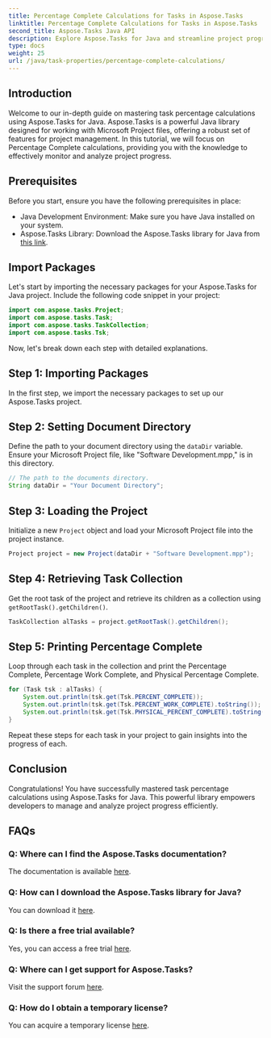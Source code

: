 ```yaml
---
title: Percentage Complete Calculations for Tasks in Aspose.Tasks
linktitle: Percentage Complete Calculations for Tasks in Aspose.Tasks
second_title: Aspose.Tasks Java API
description: Explore Aspose.Tasks for Java and streamline project progress tracking. Effortlessly calculate task percentages for efficient project management.
type: docs
weight: 25
url: /java/task-properties/percentage-complete-calculations/
---
```

## Introduction
Welcome to our in-depth guide on mastering task percentage calculations using Aspose.Tasks for Java. Aspose.Tasks is a powerful Java library designed for working with Microsoft Project files, offering a robust set of features for project management. In this tutorial, we will focus on Percentage Complete calculations, providing you with the knowledge to effectively monitor and analyze project progress.
## Prerequisites
Before you start, ensure you have the following prerequisites in place:
- Java Development Environment: Make sure you have Java installed on your system.
- Aspose.Tasks Library: Download the Aspose.Tasks library for Java from [this link](https://releases.aspose.com/tasks/java/).
## Import Packages
Let's start by importing the necessary packages for your Aspose.Tasks for Java project. Include the following code snippet in your project:
```java
import com.aspose.tasks.Project;
import com.aspose.tasks.Task;
import com.aspose.tasks.TaskCollection;
import com.aspose.tasks.Tsk;
```
Now, let's break down each step with detailed explanations.
## Step 1: Importing Packages
In the first step, we import the necessary packages to set up our Aspose.Tasks project.
## Step 2: Setting Document Directory
Define the path to your document directory using the `dataDir` variable. Ensure your Microsoft Project file, like "Software Development.mpp," is in this directory.
```java
// The path to the documents directory.
String dataDir = "Your Document Directory";
```
## Step 3: Loading the Project
Initialize a new `Project` object and load your Microsoft Project file into the project instance.
```java
Project project = new Project(dataDir + "Software Development.mpp");
```
## Step 4: Retrieving Task Collection
Get the root task of the project and retrieve its children as a collection using `getRootTask().getChildren()`.
```java
TaskCollection alTasks = project.getRootTask().getChildren();
```
## Step 5: Printing Percentage Complete
Loop through each task in the collection and print the Percentage Complete, Percentage Work Complete, and Physical Percentage Complete.
```java
for (Task tsk : alTasks) {
    System.out.println(tsk.get(Tsk.PERCENT_COMPLETE));
    System.out.println(tsk.get(Tsk.PERCENT_WORK_COMPLETE).toString());
    System.out.println(tsk.get(Tsk.PHYSICAL_PERCENT_COMPLETE).toString());
}
```
Repeat these steps for each task in your project to gain insights into the progress of each.
## Conclusion
Congratulations! You have successfully mastered task percentage calculations using Aspose.Tasks for Java. This powerful library empowers developers to manage and analyze project progress efficiently.
## FAQs
### Q: Where can I find the Aspose.Tasks documentation?
The documentation is available [here](https://reference.aspose.com/tasks/java/).
### Q: How can I download the Aspose.Tasks library for Java?
You can download it [here](https://releases.aspose.com/tasks/java/).
### Q: Is there a free trial available?
Yes, you can access a free trial [here](https://releases.aspose.com/).
### Q: Where can I get support for Aspose.Tasks?
Visit the support forum [here](https://forum.aspose.com/c/tasks/15).
### Q: How do I obtain a temporary license?
You can acquire a temporary license [here](https://purchase.aspose.com/temporary-license/).
